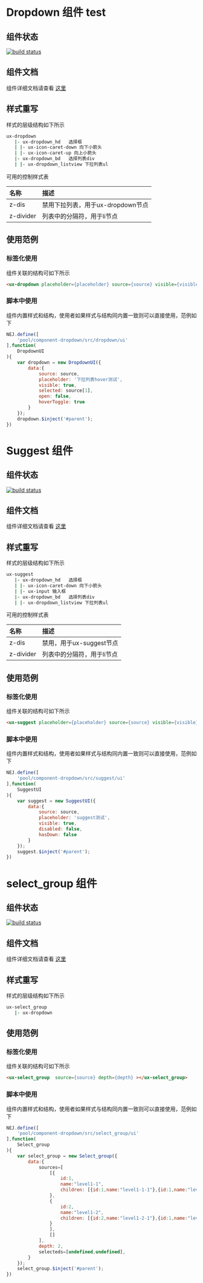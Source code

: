 # Dropdown 组件 test

## 组件状态

[![build status](https://g.hz.netease.com/edu-frontend/component-dropdown/badges/master/build.svg)](https://g.hz.netease.com/edu-frontend/component-dropdown/commits/master)

## 组件文档

组件详细文档请查看 [这里](./docs/index.html)

## 样式重写

样式的层级结构如下所示

```bash
ux-dropdown
   |- ux-dropdown_hd   选择框
   | |- ux-icon-caret-down 向下小箭头
   | |- ux-icon-caret-up 向上小箭头
   |- ux-dropdown_bd   选择列表div
   | |- ux-dropdown_listview 下拉列表ul
```

可用的控制样式表

| 名称 | 描述 |
| :--- | :--- |
| z-dis | 禁用下拉列表，用于ux-dropdown节点 |
| z-divider | 列表中的分隔符，用于li节点 |

## 使用范例

### 标签化使用

组件关联的结构可如下所示

```html
<ux-dropdown placeholder={placeholder} source={source} visible={visible} open={open} ></ux-dropdown>
```

### 脚本中使用

组件内置样式和结构，使用者如果样式与结构同内置一致则可以直接使用，范例如下

```javascript
NEJ.define([
    'pool/component-dropdown/src/dropdown/ui'
],function(
    DropdownUI
){
    var dropdown = new DropdownUI({
        data:{
            source: source,
            placeholder: '下拉列表hover测试',
            visible: true,
            selected: source[1],
            open: false,
            hoverToggle: true
        }
    });
    dropdown.$inject('#parent');
})
```

# Suggest 组件

## 组件状态

[![build status](https://g.hz.netease.com/edu-frontend/component-dropdown/badges/master/build.svg)](https://g.hz.netease.com/edu-frontend/component-dropdown/commits/master)

## 组件文档

组件详细文档请查看 [这里](./docs/index.html)

## 样式重写

样式的层级结构如下所示

```bash
ux-suggest
   |- ux-dropdown_hd   选择框
   | |- ux-icon-caret-down 向下小箭头
   | |- ux-input 输入框
   |- ux-dropdown_bd   选择列表div
   | |- ux-dropdown_listview 下拉列表ul
```

可用的控制样式表

| 名称 | 描述 |
| :--- | :--- |
| z-dis | 禁用，用于ux-suggest节点 |
| z-divider | 列表中的分隔符，用于li节点 |

## 使用范例

### 标签化使用

组件关联的结构可如下所示

```html
<ux-suggest placeholder={placeholder} source={source} visible={visible} ></ux-suggest>
```

### 脚本中使用

组件内置样式和结构，使用者如果样式与结构同内置一致则可以直接使用，范例如下

```javascript
NEJ.define([
    'pool/component-dropdown/src/suggest/ui'
],function(
    SuggestUI
){
    var suggest = new SuggestUI({
        data:{
            source: source,
            placeholder: 'suggest测试',
            visible: true,
            disabled: false,
            hasDown: false
        }
    });
    suggest.$inject('#parent');
})
```

# select_group 组件

## 组件状态

[![build status](https://g.hz.netease.com/edu-frontend/component-dropdown/badges/master/build.svg)](https://g.hz.netease.com/edu-frontend/component-dropdown/commits/master)

## 组件文档

组件详细文档请查看 [这里](./docs/index.html)

## 样式重写

样式的层级结构如下所示

```bash
ux-select_group
   |- ux-dropdown
```

## 使用范例

### 标签化使用

组件关联的结构可如下所示

```html
<ux-select_group  source={source} depth={depth} ></ux-select_group>
```

### 脚本中使用

组件内置样式和结构，使用者如果样式与结构同内置一致则可以直接使用，范例如下

```javascript
NEJ.define([
    'pool/component-dropdown/src/select_group/ui'
],function(
    Select_group
){
    var select_group = new Select_group({
        data:{
            sources=[
                [{
                    id:1,
                    name:"level1-1",
                    children: [{id:1,name:"level1-1-1"},{id:1,name:"level1-1-2"}]
                },
                {
                    id:2,
                    name:"level1-2",
                    children: [{id:2,name:"level1-2-1"},{id:1,name:"level1-2-2"}]
                }
                ],
                []
            ],
            depth: 2,
            selecteds=[undefined,undefined],
        }
    });
    select_group.$inject('#parent');
})
```

